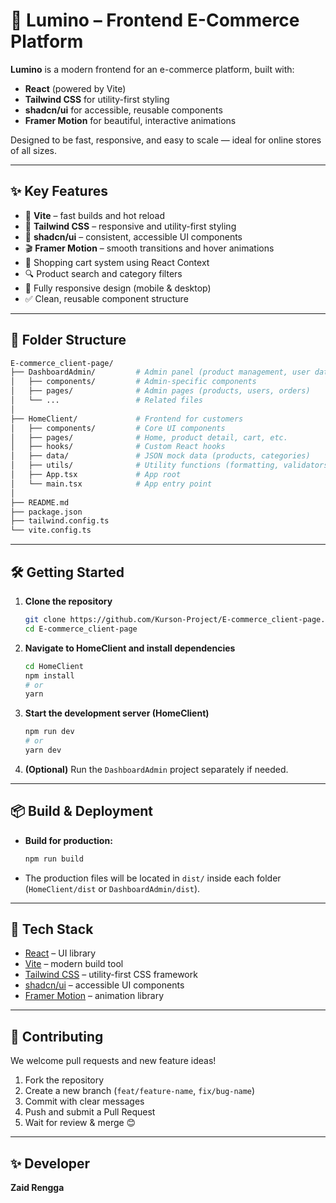 # 🌟 Lumino – Frontend E-Commerce Platform

**Lumino** is a modern frontend for an e-commerce platform, built with:
- **React** (powered by Vite)
- **Tailwind CSS** for utility-first styling
- **shadcn/ui** for accessible, reusable components
- **Framer Motion** for beautiful, interactive animations

Designed to be fast, responsive, and easy to scale — ideal for online stores of all sizes.

---

## ✨ Key Features

- 🚀 **Vite** – fast builds and hot reload  
- 🎨 **Tailwind CSS** – responsive and utility-first styling  
- 🧩 **shadcn/ui** – consistent, accessible UI components  
- 🎬 **Framer Motion** – smooth transitions and hover animations  
- 🛒 Shopping cart system using React Context  
- 🔍 Product search and category filters  
- 📱 Fully responsive design (mobile & desktop)  
- ✅ Clean, reusable component structure  

---

## 📁 Folder Structure

```bash
E-commerce_client-page/
├── DashboardAdmin/         # Admin panel (product management, user data)
│   ├── components/         # Admin-specific components
│   ├── pages/              # Admin pages (products, users, orders)
│   └── ...                 # Related files
│
├── HomeClient/             # Frontend for customers
│   ├── components/         # Core UI components
│   ├── pages/              # Home, product detail, cart, etc.
│   ├── hooks/              # Custom React hooks
│   ├── data/               # JSON mock data (products, categories)
│   ├── utils/              # Utility functions (formatting, validators)
│   ├── App.tsx             # App root
│   └── main.tsx            # App entry point
│
├── README.md
├── package.json
├── tailwind.config.ts
└── vite.config.ts
```

---

## 🛠️ Getting Started

1. **Clone the repository**
    ```bash
    git clone https://github.com/Kurson-Project/E-commerce_client-page.git
    cd E-commerce_client-page
    ```

2. **Navigate to HomeClient and install dependencies**
    ```bash
    cd HomeClient
    npm install
    # or
    yarn
    ```

3. **Start the development server (HomeClient)**
    ```bash
    npm run dev
    # or
    yarn dev
    ```

4. **(Optional)** Run the `DashboardAdmin` project separately if needed.

---

## 📦 Build & Deployment

- **Build for production:**
    ```bash
    npm run build
    ```
- The production files will be located in `dist/` inside each folder (`HomeClient/dist` or `DashboardAdmin/dist`).

---

## 🧪 Tech Stack

- [React](https://reactjs.org/) – UI library  
- [Vite](https://vitejs.dev/) – modern build tool  
- [Tailwind CSS](https://tailwindcss.com/) – utility-first CSS framework  
- [shadcn/ui](https://ui.shadcn.com/) – accessible UI components  
- [Framer Motion](https://www.framer.com/motion/) – animation library  

---

## 🤝 Contributing

We welcome pull requests and new feature ideas!

1. Fork the repository  
2. Create a new branch (`feat/feature-name`, `fix/bug-name`)  
3. Commit with clear messages  
4. Push and submit a Pull Request  
5. Wait for review & merge 😊

---

## ✨ Developer

**Zaid Rengga**